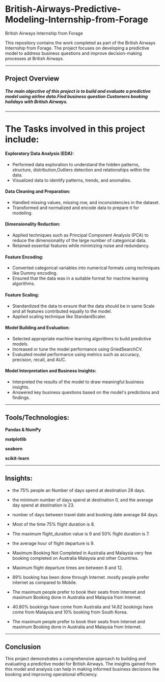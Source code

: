 # British-Airways-Predictive-Modeling-Internship-from-Forage
British Airways Internship from Forage

This repository contains the work completed as part of the British Airways Internship from Forage. The project focuses on developing a predictive model to address business questions and improve decision-making processes at British Airways.


---------------------------------------------------------------------------------------------------------------------------------------------------------------------


## **Project Overview**
##### The main objective of this project is to build and evaluate a predictive model using airline data.Find business question **Customers booking holidays with British Airways.** 

----------------------------------------------------------------------------------------------------------------------------------------------------------------------------------------------------------------------------
# **The Tasks involved in this project include:**

#### **Exploratory Data Analysis (EDA):**
- Performed data exploration to understand the hidden patterns, structure, distribution,Outliers detection and relationships within the data.
- Visualized data to identify patterns, trends, and anomalies.


#### **Data Cleaning and Preparation:**
- Handled missing values, missing row, and inconsistencies in the dataset.
- Transformed and normalized and encode data to prepare it for modeling.


#### **Dimensionality Reduction:**
- Applied techniques such as Principal Component Analysis (PCA) to reduce the dimensionality of the large number of categorical data.
- Retained essential features while minimizing noise and redundancy.


#### **Feature Encoding:**
- Converted categorical variables into numerical formats using techniques like Dummy encoding.
- Ensured that the data was in a suitable format for machine learning algorithms.


#### **Feature Scaling:**
- Standardized the data to ensure that the data should be in same Scale and all features contributed equally to the model.
- Applied scaling technique like StandardScaler.


#### **Model Building and Evaluation:**
- Selected appropriate machine learning algorithms to build predictive models.
- Increased or tune the model performance using GriedSearchCV.
- Evaluated model performance using metrics such as accuracy, precision, recall, and AUC.
  

#### **Model Interpretation and Business Insights:**
- Interpreted the results of the model to draw meaningful business insights.
- Answered key business questions based on the model's predictions and findings.

---------------------------------------------------------------------------------------------------------------------------------------------------------------------

## **Tools/Technologies:**

**Pandas & NumPy**

**matplotlib**

**seaborn**

**scikit-learn**

--------------------------------------------------------------------------------------------------------------------------------------------------------------------



## **Insights:**

- the 75% people an Number of days spend at destination 28 days.

- the minimum number of days spend at destination 0, and the average day spend at destination is 23.

- number of days between travel date and booking date average 84 days.

- Most of the time 75% flight duration is 8.

- The maximum flight_duration value is 9 and 50% flight duration is 7.

- the average hour of flight departure is 9.

- Maximum Booking Not Completed in Australia and Malaysia very few booking completed on Australia Malaysia and other Countries.

- Maximum flight departure times are between 8 and 12.

- 89% booking has been done through Internet. mostly people prefer internet as compared to Mobile.

- The maximum people prefer to book their seats from Internet and maximum Booking done in Australia and Malaysia from Internet.

- 40.80% bookings have come from Australia and 14.82 bookings have come from Malaysia and 10% booking from South Korea.

- The maximum people prefer to book their seats from Internet and maximum Booking done in Australia and Malaysia from Internet.





----------------------------------------------------------------------------------------------------------------------------------------------------------------------------------------------


## **Conclusion**

This project demonstrates a comprehensive approach to building and evaluating a predictive model for British Airways. The insights gained from this model and analysis can help in making informed business decisions like booking and improving operational efficiency.

